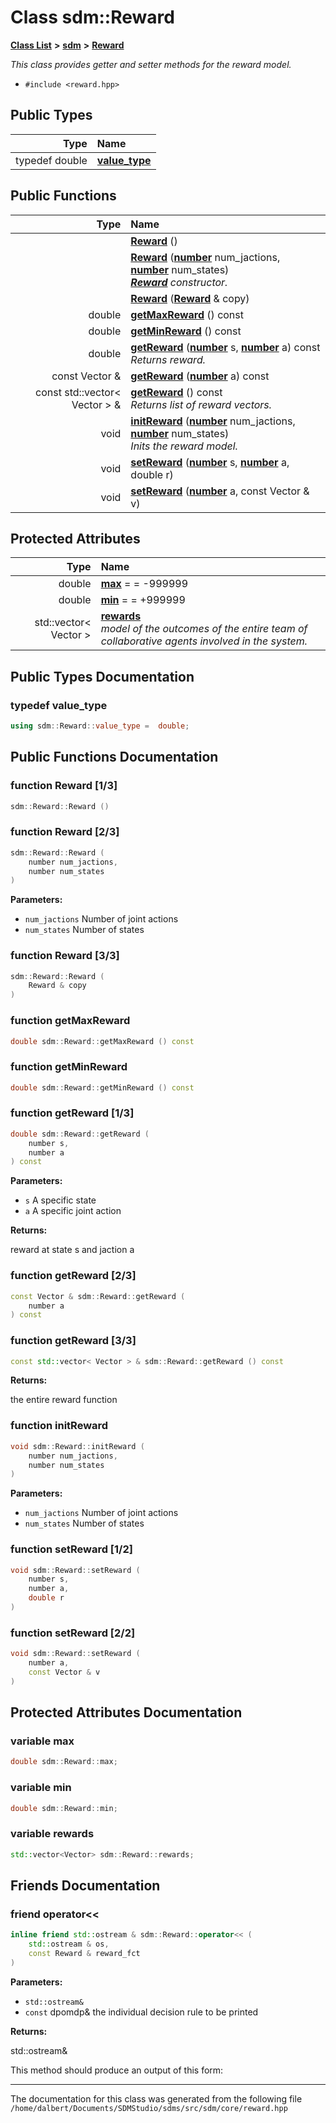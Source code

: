 
<NavBar active_item_id="2"/>

# Class sdm::Reward


[**Class List**](annotated.md) **>** [**sdm**](namespacesdm.md) **>** [**Reward**](classsdm_1_1Reward.md)



_This class provides getter and setter methods for the reward model._ 

* `#include <reward.hpp>`











## Public Types

| Type | Name |
| ---: | :--- |
| typedef double | [**value\_type**](classsdm_1_1Reward.md#typedef-value-type)  <br> |




## Public Functions

| Type | Name |
| ---: | :--- |
|   | [**Reward**](classsdm_1_1Reward.md#function-reward-1-3) () <br> |
|   | [**Reward**](classsdm_1_1Reward.md#function-reward-2-3) ([**number**](namespacesdm.md#typedef-number) num\_jactions, [**number**](namespacesdm.md#typedef-number) num\_states) <br>[_**Reward**_](classsdm_1_1Reward.md) _constructor._ |
|   | [**Reward**](classsdm_1_1Reward.md#function-reward-3-3) ([**Reward**](classsdm_1_1Reward.md) & copy) <br> |
|  double | [**getMaxReward**](classsdm_1_1Reward.md#function-getmaxreward) () const<br> |
|  double | [**getMinReward**](classsdm_1_1Reward.md#function-getminreward) () const<br> |
|  double | [**getReward**](classsdm_1_1Reward.md#function-getreward-1-3) ([**number**](namespacesdm.md#typedef-number) s, [**number**](namespacesdm.md#typedef-number) a) const<br>_Returns reward._  |
|  const Vector & | [**getReward**](classsdm_1_1Reward.md#function-getreward-2-3) ([**number**](namespacesdm.md#typedef-number) a) const<br> |
|  const std::vector&lt; Vector &gt; & | [**getReward**](classsdm_1_1Reward.md#function-getreward-3-3) () const<br>_Returns list of reward vectors._  |
|  void | [**initReward**](classsdm_1_1Reward.md#function-initreward) ([**number**](namespacesdm.md#typedef-number) num\_jactions, [**number**](namespacesdm.md#typedef-number) num\_states) <br>_Inits the reward model._  |
|  void | [**setReward**](classsdm_1_1Reward.md#function-setreward-1-2) ([**number**](namespacesdm.md#typedef-number) s, [**number**](namespacesdm.md#typedef-number) a, double r) <br> |
|  void | [**setReward**](classsdm_1_1Reward.md#function-setreward-2-2) ([**number**](namespacesdm.md#typedef-number) a, const Vector & v) <br> |




## Protected Attributes

| Type | Name |
| ---: | :--- |
|  double | [**max**](classsdm_1_1Reward.md#variable-max)   = = -999999<br> |
|  double | [**min**](classsdm_1_1Reward.md#variable-min)   = = +999999<br> |
|  std::vector&lt; Vector &gt; | [**rewards**](classsdm_1_1Reward.md#variable-rewards)  <br>_model of the outcomes of the entire team of collaborative agents involved in the system._  |




## Public Types Documentation


### typedef value\_type 


```cpp
using sdm::Reward::value_type =  double;
```


## Public Functions Documentation


### function Reward [1/3]


```cpp
sdm::Reward::Reward () 
```



### function Reward [2/3]


```cpp
sdm::Reward::Reward (
    number num_jactions,
    number num_states
) 
```




**Parameters:**


* `num_jactions` Number of joint actions 
* `num_states` Number of states 



        

### function Reward [3/3]


```cpp
sdm::Reward::Reward (
    Reward & copy
) 
```



### function getMaxReward 


```cpp
double sdm::Reward::getMaxReward () const
```



### function getMinReward 


```cpp
double sdm::Reward::getMinReward () const
```



### function getReward [1/3]


```cpp
double sdm::Reward::getReward (
    number s,
    number a
) const
```




**Parameters:**


* `s` A specific state 
* `a` A specific joint action 



**Returns:**

reward at state s and jaction a 




        

### function getReward [2/3]


```cpp
const Vector & sdm::Reward::getReward (
    number a
) const
```



### function getReward [3/3]


```cpp
const std::vector< Vector > & sdm::Reward::getReward () const
```




**Returns:**

the entire reward function 




        

### function initReward 


```cpp
void sdm::Reward::initReward (
    number num_jactions,
    number num_states
) 
```




**Parameters:**


* `num_jactions` Number of joint actions 
* `num_states` Number of states 



        

### function setReward [1/2]


```cpp
void sdm::Reward::setReward (
    number s,
    number a,
    double r
) 
```



### function setReward [2/2]


```cpp
void sdm::Reward::setReward (
    number a,
    const Vector & v
) 
```


## Protected Attributes Documentation


### variable max 


```cpp
double sdm::Reward::max;
```



### variable min 


```cpp
double sdm::Reward::min;
```



### variable rewards 


```cpp
std::vector<Vector> sdm::Reward::rewards;
```

## Friends Documentation



### friend operator&lt;&lt; 


```cpp
inline friend std::ostream & sdm::Reward::operator<< (
    std::ostream & os,
    const Reward & reward_fct
) 
```




**Parameters:**


* `std::ostream&` 
* `const` dpomdp& the individual decision rule to be printed 



**Returns:**

std::ostream&


This method should produce an output of this form: 

        

------------------------------
The documentation for this class was generated from the following file `/home/dalbert/Documents/SDMStudio/sdms/src/sdm/core/reward.hpp`